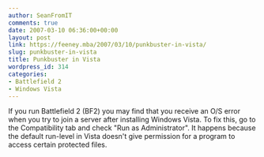 ```yaml
---
author: SeanFromIT
comments: true
date: 2007-03-10 06:36:00+00:00
layout: post
link: https://feeney.mba/2007/03/10/punkbuster-in-vista/
slug: punkbuster-in-vista
title: Punkbuster in Vista
wordpress_id: 314
categories:
- Battlefield 2
- Windows Vista
---
```


If you run Battlefield 2 (BF2) you may find that you receive an O/S error when you try to join a server after installing Windows Vista. To fix this, go to the Compatibility tab and check "Run as Administrator". It happens because the default run-level in Vista doesn't give permission for a program to access certain protected files.
